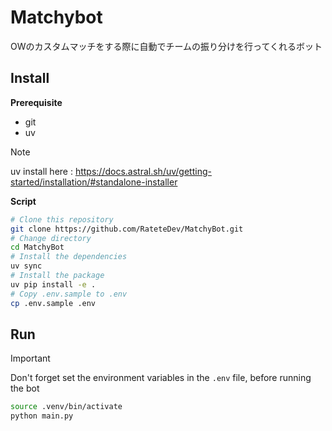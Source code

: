 # Matchybot

OWのカスタムマッチをする際に自動でチームの振り分けを行ってくれるボット

## Install

**Prerequisite**

- git
- uv

> [!NOTE]
> uv install here : https://docs.astral.sh/uv/getting-started/installation/#standalone-installer

**Script**

```bash
# Clone this repository
git clone https://github.com/RateteDev/MatchyBot.git
# Change directory
cd MatchyBot
# Install the dependencies
uv sync
# Install the package
uv pip install -e .
# Copy .env.sample to .env
cp .env.sample .env
```

## Run

> [!IMPORTANT]
> Don't forget set the environment variables in the `.env` file, before running the bot

```bash
source .venv/bin/activate
python main.py
```
